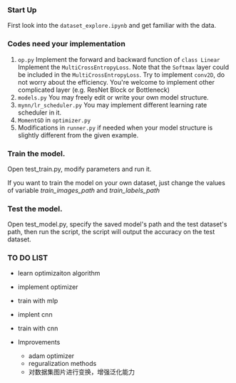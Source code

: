 ### Start Up

First look into the `dataset_explore.ipynb` and get familiar with the data.

### Codes need your implementation

1. `op.py` 
   Implement the forward and backward function of `class Linear`
   Implement the `MultiCrossEntropyLoss`. Note that the `Softmax` layer could be included in the `MultiCrossEntropyLoss`.
   Try to implement `conv2D`, do not worry about the efficiency.
   You're welcome to implement other complicated layer (e.g.  ResNet Block or Bottleneck)
2. `models.py` You may freely edit or write your own model structure.
3. `mynn/lr_scheduler.py` You may implement different learning rate scheduler in it.
4. `MomentGD` in `optimizer.py`
5. Modifications in `runner.py` if needed when your model structure is slightly different from the given example.


### Train the model.

Open test_train.py, modify parameters and run it.

If you want to train the model on your own dataset, just change the values of variable *train_images_path* and *train_labels_path*

### Test the model.

Open test_model.py, specify the saved model's path and the test dataset's path, then run the script, the script will output the accuracy on the test dataset.



### TO DO LIST
- learn optimizaiton algorithm
- implement optimizer
- train with mlp
- implent cnn
- train with cnn



- Improvements
  - adam optimizer
  - reguralization methods
  - 对数据集图片进行变换，增强泛化能力


